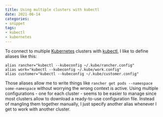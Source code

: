 ```yaml
---
title: Using multiple clusters with kubectl
date: 2021-06-14
categories:
- snippet
tags:
- kubectl
- kubernetes
---
```


To connect to multiple [Kubernetes](https://kubernetes.io/) clusters with [kubectl](https://kubernetes.io/docs/reference/kubectl/overview/), I like to define aliases like this:

```shell script
alias rancher="kubectl --kubeconfig ~/.kube/rancher.config"
alias work="kubectl --kubeconfig ~/.kube/work.config"
alias customer="kubectl --kubeconfig ~/.kube/customer.config"
```

Those aliases allow me to write things like `rancher get pods --namespace some-namespace` without worrying the wrong context is active. Using multiple configurations - one for each cluster - seems to be easier to manage since most clusters allow to download a ready-to-use configuration file. Instead of mangling them together manually, I just specify another alias whenever I get to work with another cluster.

